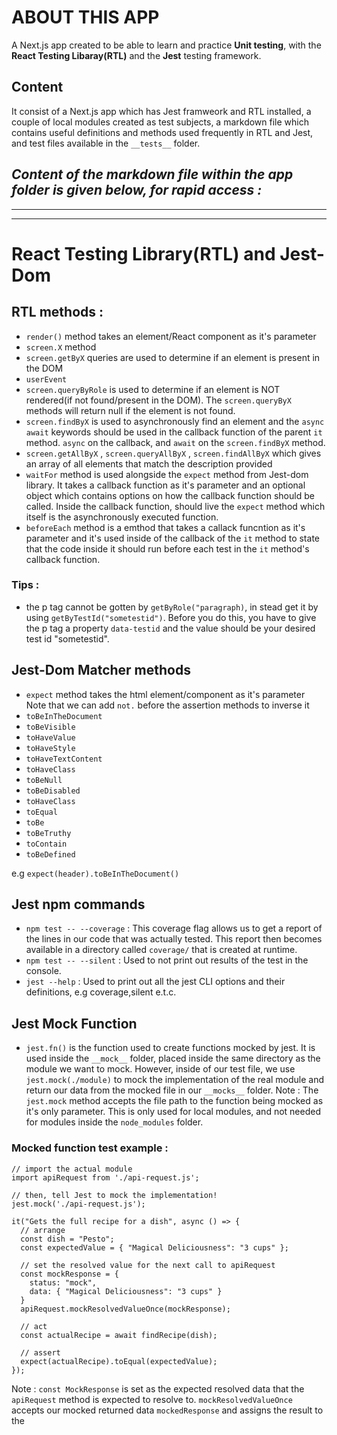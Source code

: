 # ABOUT THIS APP
A Next.js app created to be able to learn and practice **Unit testing**, with the **React Testing Libaray(RTL)** and the **Jest** testing framework.

## Content
It consist of a Next.js app which has Jest framweork and RTL installed, a couple of local modules created as test subjects, a markdown file which contains useful definitions and methods used frequently in RTL and Jest, and test files available in the `__tests__` folder.

***Content of the markdown file within the app folder is given below, for rapid access :*** 
---
---
---
# React Testing Library(RTL) and Jest-Dom

## RTL methods :
- `render()` method takes an element/React component as it's parameter
- `screen.X` method
- `screen.getByX` queries are used to determine if an element is present in the DOM
- `userEvent` 
- `screen.queryByRole` is used to determine if an element is NOT rendered(if not found/present in the DOM). The `screen.queryByX` methods will return null if the element is not found.
- `screen.findByX` is used to asynchronously find an element and the `async await` keywords should be used in the callback function of the parent `it` method.
`async` on the callback, and `await` on the `screen.findByX` method.
- `screen.getAllByX` , `screen.queryAllByX` , `screen.findAllByX` which gives an array of all elements that match the description provided
- `waitFor` method is used alongside the `expect` method from Jest-dom library. It takes a callback function as it's parameter and an optional object which contains options on how the callback function should be called. Inside the callback function, should live the `expect` method which itself is the asynchronously executed function.
- `beforeEach` method is a emthod that takes a callack funcntion as it's parameter and it's used inside of the callback of the `it` method to state that the code inside it should run before each test in the `it` method's callback function.

### Tips :
- the p tag cannot be gotten by `getByRole("paragraph)`, in stead get it by using `getByTestId("sometestid")`. Before you do this, you have to give the p tag a property `data-testid` and the value should be your desired test id "sometestid".

## Jest-Dom Matcher methods
- `expect` method takes the html element/component as it's parameter
Note that we can add `not.` before the assertion methods to inverse it
- `toBeInTheDocument`
- `toBeVisible`
- `toHaveValue`
- `toHaveStyle`
- `toHaveTextContent`
- `toHaveClass`
- `toBeNull`
- `toBeDisabled`
- `toHaveClass`
- `toEqual`
- `toBe`
- `toBeTruthy`
- `toContain`
- `toBeDefined`

e.g `expect(header).toBeInTheDocument()`

## Jest npm commands
- `npm test -- --coverage` : This coverage flag allows us to get a report of the lines in our code that was actually tested. This report then becomes available in a directory called `coverage/` that is created at runtime.
- `npm test -- --silent` : Used to not print out results of the test in the console.
- `jest --help` : Used to print out all the jest CLI options and their definitions, e.g coverage,silent e.t.c.


## Jest Mock Function
- `jest.fn()` is the function used to create functions mocked by jest. It is used inside the `__mock__` folder, placed inside the same directory as the module we want to mock. However, inside of our test file, we use `jest.mock(./module)` to mock the implementation of the real module and return our data from the mocked file in our `__mocks__` folder.
Note : The `jest.mock` method accepts the file path to the function being mocked as it's only parameter. This is only used for local modules, and not needed for modules inside the `node_modules` folder.

### Mocked function test example : 
```
// import the actual module
import apiRequest from './api-request.js';

// then, tell Jest to mock the implementation!
jest.mock('./api-request.js');

it("Gets the full recipe for a dish", async () => {
  // arrange  
  const dish = "Pesto";
  const expectedValue = { "Magical Deliciousness": "3 cups" };

  // set the resolved value for the next call to apiRequest  
  const mockResponse = {
    status: "mock",
    data: { "Magical Deliciousness": "3 cups" }
  }
  apiRequest.mockResolvedValueOnce(mockResponse);

  // act  
  const actualRecipe = await findRecipe(dish);
 
  // assert
  expect(actualRecipe).toEqual(expectedValue);
});
```

Note : `const MockResponse` is set as the expected resolved data that the `apiRequest` method is expected to resolve to.
`mockResolvedValueOnce` accepts our mocked returned data `mockedResponse` and assigns the result to the 

